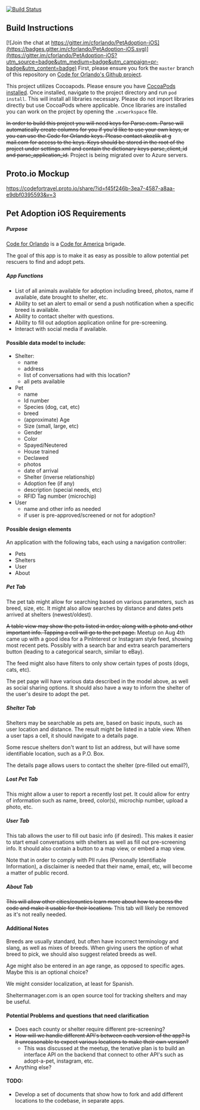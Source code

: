 [![Build Status](https://travis-ci.org/cforlando/PetAdoption-iOS.svg?branch=master)](https://travis-ci.org/cforlando/PetAdoption-iOS)

## Build Instructions

[![Join the chat at https://gitter.im/cforlando/PetAdoption-iOS](https://badges.gitter.im/cforlando/PetAdoption-iOS.svg)](https://gitter.im/cforlando/PetAdoption-iOS?utm_source=badge&utm_medium=badge&utm_campaign=pr-badge&utm_content=badge)
First, please ensure you fork the `master` branch of this repository on <a href="https://github.com/cforlando/PetAdoption-iOS">Code for Orlando's Github project</a>.

This project utilizes Cocoapods. Please ensure you have <a href="https://guides.cocoapods.org/using/getting-started.html">CocoaPods installed</a>. Once installed, navigate to the project directory and run `pod install`. This will install all libraries necessary. Please do not import libraries directly but use CocoaPods where applicable. Once libraries are installed you can work on the project by opening the `.xcworkspace` file.

~~In order to build this project you will need keys for Parse.com. Parse will automatically create columns for you if you'd like to use your own keys, or you can use the Code for Orlando keys. Please contact akozlik at g mail.com for access to the keys. Keys should be stored in the root of the project under settings.xml and contain the dictionary keys parse_client_id and parse_application_id.~~  Project is being migrated over to Azure servers.

## Proto.io Mockup
https://codefortravel.proto.io/share/?id=f45f246b-3ea7-4587-a8aa-e9dbf0395593&v=3

## Pet Adoption iOS Requirements

##### Purpose
[Code for Orlando](http://www.meetup.com/Code-For-Orlando/) is a [Code for America](https://www.codeforamerica.org/) brigade.

The goal of this app is to make it as easy as possible to allow potential pet rescuers to find and adopt pets.

##### App Functions

* List of all animals available for adoption including breed, photos, name if available, date brought to shelter, etc.
* Ability to set an alert to email or send a push notification when a specific breed is available.
* Ability to contact shelter with questions.
* Ability to fill out adoption application online for pre-screening.
* Interact with social media if available.

#### Possible data model to include:
* Shelter:
  * name
  * address
  * list of conversations had with this location?
  * all pets available
* Pet
  * name
  * Id number
  * Species (dog, cat, etc)
  * breed
  * (approximate) Age
  * Size (small, large, etc)
  * Gender
  * Color
  * Spayed/Neutered
  * House trained
  * Declawed
  * photos
  * date of arrival
  * Shelter (inverse relationship)
  * Adoption fee (if any)
  * description (special needs, etc)
  * RFID Tag number (microchip)
* User
  * name and other info as needed
  * if user is pre-approved/screened or not for adoption?


#### Possible design elements

An application with the following tabs, each using a navigation controller:
* Pets
* Shelters
* User
* About

##### Pet Tab
The pet tab might allow for searching based on various parameters, such as breed, size, etc.  It might also allow searches by distance and dates pets arrived at shelters (newest/oldest).

~~A table view may show the pets listed in order, along with a photo and other important info.  Tapping a cell will go to the pet page.~~
Meetup on Aug 4th came up with a good idea for a PinInterest or Instagram style feed, showing most recent pets.  Possibly with a search bar and extra search paramerters button (leading to a categorical search, similar to eBay).

The feed might also have filters to only show certain types of posts (dogs, cats, etc).

The pet page will have various data described in the model above, as well as social sharing options.  It should also have a way to inform the shelter of the user's desire to adopt the pet.

##### Shelter Tab
Shelters may be searchable as pets are, based on basic inputs, such as user location and distance.  The result might be listed in a table view.  When a user taps a cell, it should navigate to a details page.

Some rescue shelters don't want to list an address, but will have some identifiable location, such as a P.O. Box.

The details page allows users to contact the shelter (pre-filled out email?), 

##### Lost Pet Tab

This might allow a user to report a recently lost pet.  It could allow for entry of information such as name, breed, color(s), microchip number, upload a photo, etc.

##### User Tab
This tab allows the user to fill out basic info (if desired).  This makes it easier to start email conversations with shelters as well as fill out pre-screening info.  It should also contain a button to a map view, or embed a map view.

Note that in order to comply with PII rules (Personally Identifiable Information), a disclaimer is needed that their name, email, etc, will become a matter of public record.

##### About Tab
~~This will allow other cities/counties learn more about how to access the code and make it usable for their locations.~~
This tab will likely be removed as it's not really needed.

#### Additional Notes

Breeds are usually standard, but often have incorrect terminology and slang, as well as mixes of breeds.  When giving users the option of what breed to pick, we should also suggest related breeds as well.

Age might also be entered in an age range, as opposed to specific ages.  Maybe this is an optional choice?

We might consider localization, at least for Spanish.

Sheltermanager.com is an open source tool for tracking shelters and may be useful.

#### Potential Problems and questions that need clarification
* Does each county or shelter require different pre-screening?
* ~~How will we handle different API's between each version of the app?  Is it unreasonable to expect various locations to make their own version?~~
  * This was discussed at the meetup, the tenative plan is to build an interface API on the backend that connect to other API's such as adopt-a-pet, instagram, etc.
* Anything else?

#### TODO:
* Develop a set of documents that show how to fork and add different locations to the codebase, in separate apps.

